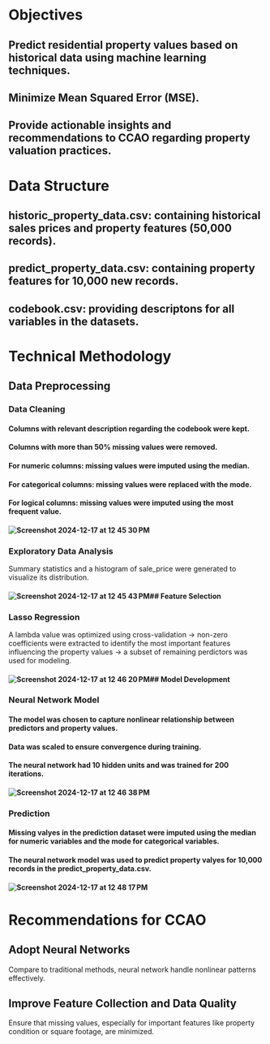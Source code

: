 # Objectives
## Predict residential property values based on historical data using machine learning techniques.
## Minimize Mean Squared Error (MSE).
## Provide actionable insights and recommendations to CCAO regarding property valuation practices.

# Data Structure
## historic_property_data.csv: containing historical sales prices and property features (50,000 records).
## predict_property_data.csv: containing property features for 10,000 new records.
## codebook.csv: providing descriptons for all variables in the datasets.

# Technical Methodology
## Data Preprocessing
### Data Cleaning
#### Columns with relevant description regarding the codebook were kept.
#### Columns with more than 50% missing values were removed.
#### For numeric columns: missing values were imputed using the median.
#### For categorical columns: missing values were replaced with the mode.
#### For logical columns: missing values were imputed using the most frequent value. 
#### ![Screenshot 2024-12-17 at 12 45 30 PM](https://github.com/user-attachments/assets/9aebd264-16a9-432c-8ea5-f84fcf26900d)
### Exploratory Data Analysis
Summary statistics and a histogram of sale_price were generated to visualize its distribution.
#### ![Screenshot 2024-12-17 at 12 45 43 PM](https://github.com/user-attachments/assets/5d90b896-8204-4899-a325-7057881f4a4c)## Feature Selection
### Lasso Regression
A lambda value was optimized using cross-validation -> non-zero coefficients were extracted to identify the most important features influencing the property values -> a subset of remaining perdictors was used for modeling.
#### ![Screenshot 2024-12-17 at 12 46 20 PM](https://github.com/user-attachments/assets/2d75e169-f3c2-4eaa-b121-10efd330d518)## Model Development
### Neural Network Model
#### The model was chosen to capture nonlinear relationship between predictors and property values.
#### Data was scaled to ensure convergence during training.
#### The neural network had 10 hidden units and was trained for 200 iterations.
#### ![Screenshot 2024-12-17 at 12 46 38 PM](https://github.com/user-attachments/assets/d2dd7435-e7a7-44fe-980b-b09198d19fcd)
### Prediction
#### Missing valyes in the prediction dataset were imputed using the median for numeric variables and the mode for categorical variables.
#### The neural network model was used to predict property valyes for 10,000 records in the predict_property_data.csv.
#### ![Screenshot 2024-12-17 at 12 48 17 PM](https://github.com/user-attachments/assets/6fe1ab70-480f-439c-a903-9f99cd042a4d)
# Recommendations for CCAO
## Adopt Neural Networks 
Compare to traditional methods, neural network handle nonlinear patterns effectively.
## Improve Feature Collection and Data Quality
Ensure that missing values, especially for important features like property condition or square footage, are minimized.
